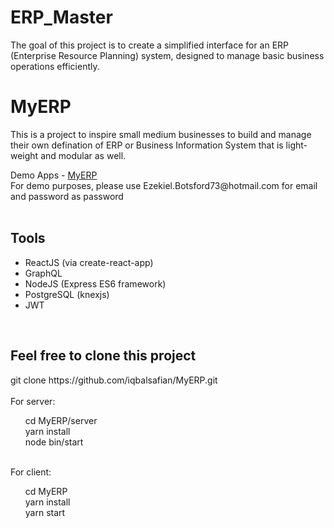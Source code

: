 # ERP_Master
The goal of this project is to create a simplified interface for an ERP (Enterprise Resource Planning) system, designed to manage basic business operations efficiently.
<div>
    <h1>MyERP</h1>
    <p>
        This is a project to inspire small medium businesses to build and manage their own defination of ERP or Business Information System that is light-weight and modular as well.
    </p>
    <div>
      Demo Apps - <a href="https://bis.iqbal.one" target="_blank" rel="noopener noreferrer">MyERP</a>
      <br />
      For demo purposes, please use Ezekiel.Botsford73@hotmail.com for email and password as password
    </div>
</div>
<br />
<div>
    <h2>
        Tools
    </h2>
    <div>
        <ul>
            <li>ReactJS (via create-react-app)</li>
            <li>GraphQL</li>
            <li>NodeJS (Express ES6 framework)</li>
            <li>PostgreSQL (knexjs)</li>
            <li>JWT</li>
        </ul>
    </div>
</div>
<br />
<div>
    <h2>Feel free to clone this project</h2>
    <div>
        git clone https://github.com/iqbalsafian/MyERP.git
    </div>
    <br />
    <div>For server:</div>
    <div>
        <ul style="list-style-type: none">
            <li>
                cd MyERP/server
            </li>
            <li>
                yarn install
            </li>
            <li>
                node bin/start
            </li>
        </ul>
    </div>
    <br />
    <div>For client:</div>
    <div>
        <ul style="list-style-type: none">
            <li>
                cd MyERP
            </li>
            <li>
                yarn install
            </li>
            <li>
                yarn start
            </li>
        </ul>
    </div>
</div>

